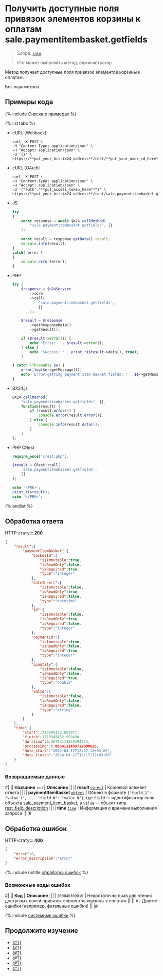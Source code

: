 # Получить доступные поля привязок элементов корзины к оплатам sale.paymentitembasket.getfields

> Scope: [`sale`](../../scopes/permissions.md)
>
> Кто может выполнять метод: администратор

Метод получает доступные поля привязок элементов корзины к оплатам.

Без параметров.

## Примеры кода

{% include [Сноска о примерах](../../../_includes/examples.md) %}

{% list tabs %}

- cURL (Webhook)

    ```http
    curl -X POST \
    -H "Content-Type: application/json" \
    -H "Accept: application/json" \
    -d '{}' \
    https://**put_your_bitrix24_address**/rest/**put_your_user_id_here**/**put_your_webbhook_here**/sale.paymentitembasket.getfields
    ```

- cURL (OAuth)

    ```http
    curl -X POST \
    -H "Content-Type: application/json" \
    -H "Accept: application/json" \
    -d '{"auth":"**put_access_token_here**"}' \
    https://**put_your_bitrix24_address**/rest/sale.paymentitembasket.getfields
    ```

- JS


    ```js
    try
    {
    	const response = await $b24.callMethod(
    		"sale.paymentitembasket.getfields", {}
    	);
    	
    	const result = response.getData().result;
    	console.info(result);
    }
    catch( error )
    {
    	console.error(error);
    }
    ```

- PHP


    ```php
    try {
        $response = $b24Service
            ->core
            ->call(
                'sale.paymentitembasket.getfields',
                []
            );
    
        $result = $response
            ->getResponseData()
            ->getResult();
    
        if ($result->error()) {
            echo 'Error: ' . $result->error();
        } else {
            echo 'Success: ' . print_r($result->data(), true);
        }
    
    } catch (Throwable $e) {
        error_log($e->getMessage());
        echo 'Error getting payment item basket fields: ' . $e->getMessage();
    }
    ```

- BX24.js

    ```js
    BX24.callMethod(
        "sale.paymentitembasket.getfields", {},
        function(result) {
            if (result.error()) {
                console.error(result.error());
            } else {
                console.info(result.data());
            }
        }
    );
    ```

- PHP CRest

    ```php
    require_once('crest.php');

    $result = CRest::call(
        'sale.paymentitembasket.getfields',
        []
    );

    echo '<PRE>';
    print_r($result);
    echo '</PRE>';
    ```

{% endlist %}

## Обработка ответа

HTTP-статус: **200**

```json
{
    "result":{
        "paymentItemBasket":{
            "basketId":{
                "isImmutable":true,
                "isReadOnly":false,
                "isRequired":true,
                "type":"integer"
            },
            "dateInsert":{
                "isImmutable":false,
                "isReadOnly":true,
                "isRequired":false,
                "type":"datetime"
            },
            "id":{
                "isImmutable":false,
                "isReadOnly":true,
                "isRequired":false,
                "type":"integer"
            },
            "paymentId":{
                "isImmutable":true,
                "isReadOnly":false,
                "isRequired":true,
                "type":"integer"
            },
            "quantity":{
                "isImmutable":false,
                "isReadOnly":false,
                "isRequired":true,
                "type":"double"
            },
            "xmlId":{
                "isImmutable":false,
                "isReadOnly":false,
                "isRequired":false,
                "type":"string"
            }
        }
    },
    "time":{
        "start":1713345432.601877,
        "finish":1713345432.909408,
        "duration":0.30753111839294434,
        "processing":0.0054111480712890625,
        "date_start":"2024-04-17T12:17:12+03:00",
        "date_finish":"2024-04-17T12:17:12+03:00"
    }
}
```

### Возвращаемые данные

#|
|| **Название**
`тип` | **Описание** ||
|| **result**
[`object`](../../data-types.md) | Корневой элемент ответа ||
|| **paymentItemBasket**
[`object`](../../data-types.md) | Объект в формате `{"field_1": "value_1", ... "field_N": "value_N"}`, где `field` — идентификатор поля объекта [sale_payment_item_basket](../data-types.md), а `value` — объект типа [rest_field_description](../data-types.md) ||
|| **time**
[`time`](../../data-types.md) | Информация о времени выполнения запроса ||
|#

## Обработка ошибок

HTTP-статус: **400**

```json
{
    "error":0,
    "error_description":"error"
}
```

{% include notitle [обработка ошибок](../../../_includes/error-info.md) %}

### Возможные коды ошибок

#|
|| **Код** | **Описание** ||
|| `200040300010` | Недостаточно прав для чтения доступных полей привязок элементов корзины к оплатам ||
|| `0` | Другие ошибки (например, фатальные ошибки) ||
|#

{% include [системные ошибки](../../../_includes/system-errors.md) %}

## Продолжите изучение

- [{#T}](./index.md)
- [{#T}](./sale-payment-item-basket-add.md)
- [{#T}](./sale-payment-item-basket-update.md)
- [{#T}](./sale-payment-item-basket-get.md)
- [{#T}](./sale-payment-item-basket-list.md)
- [{#T}](./sale-payment-item-basket-delete.md)
